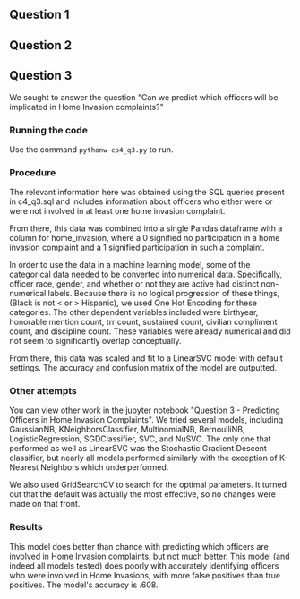 ## Question 1


## Question 2


## Question 3

We sought to answer the question "Can we predict which officers will be implicated in Home Invasion complaints?"

### Running the code
Use the command `pythonw cp4_q3.py` to run.

### Procedure
The relevant information here was obtained using the SQL queries present in c4_q3.sql and includes information about officers who either were or were not involved in at least one home invasion complaint. 

From there, this data was combined into a single Pandas dataframe with a column for home_invasion, where a 0 signified no participation in a home invasion complaint and a 1 signified participation in such a complaint.

In order to use the data in a machine learning model, some of the categorical data needed to be converted into numerical data. Specifically, officer race, gender, and whether or not they are active had distinct non-numerical labels. Because there is no logical progression of these things, (Black is not < or > Hispanic), we used One Hot Encoding for these categories. The other dependent variables included were birthyear, honorable mention count, trr count, sustained count, civilian compliment count, and discipline count. These variables were already numerical and did not seem to significantly overlap conceptually.

From there, this data was scaled and fit to a LinearSVC model with default settings. The accuracy and confusion matrix of the model are outputted.

### Other attempts

You can view other work in the jupyter notebook "Question 3 - Predicting Officers in Home Invasion Complaints". We tried several models, including GaussianNB, KNeighborsClassifier, MultinomialNB, BernoulliNB, LogisticRegression, SGDClassifier, SVC, and NuSVC. The only one that performed as well as LinearSVC was the Stochastic Gradient Descent classifier, but nearly all models performed similarly with the exception of K-Nearest Neighbors which underperformed. 

We also used GridSearchCV to search for the optimal parameters. It turned out that the default was actually the most effective, so no changes were made on that front.

### Results

This model does better than chance with predicting which officers are involved in Home Invasion complaints, but not much better. This model (and indeed all models tested) does poorly with accurately identifying officers who were involved in Home Invasions, with more false positives than true positives. The model's accuracy is .608.

